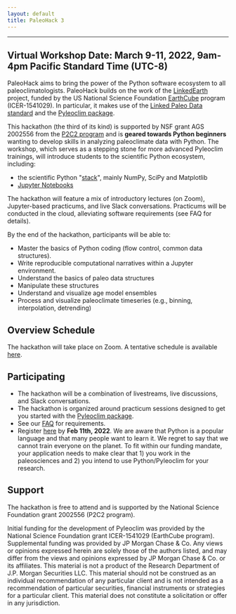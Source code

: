 ```yaml
---
layout: default
title: PaleoHack 3
---
```

---

## Virtual Workshop Date: March 9-11, 2022, 9am-4pm Pacific Standard Time (UTC-8)
PaleoHack aims to bring the power of the Python software ecosystem to all paleoclimatologists. PaleoHack builds on the work of the [LinkedEarth](http://linked.earth) project, funded by the US National Science Foundation [EarthCube](http://earthcube.org) program (ICER-1541029). In particular, it makes use of the [Linked Paleo Data standard](https://lipd.net) and the [Pyleoclim package](https://pyleoclim-util.readthedocs.io/en/stable/).  

This hackathon (the third of its kind) is supported by NSF grant AGS 2002556 from the [P2C2 program](https://www.nsf.gov/funding/pgm_summ.jsp?pims_id=5750) and is **geared towards Python beginners** wanting to develop skills in analyzing paleoclimate data with Python. The workshop, which serves as a stepping stone for more advanced Pyleoclim trainings, will introduce students to the scientific Python ecosystem, including:
* the scientific Python "[stack](https://barbagroup.github.io/essential_skills_RRC/jupyter/1/)", mainly NumPy, SciPy and Matplotlib
* [Jupyter Notebooks](https://jupyter.org)

The hackathon will feature a mix of introductory lectures (on Zoom), Jupyter-based practicums, and live Slack conversations. Practicums will be conducted in the cloud, alleviating software requirements (see FAQ for details).

By the end of the hackathon, participants will be able to:
* Master the basics of Python coding (flow control, common data structures).
* Write reproducible computational narratives within a Jupyter environment.
* Understand the basics of paleo data structures
* Manipulate these structures
* Understand and visualize age model ensembles
* Process and visualize paleoclimate timeseries (e.g., binning, interpolation, detrending)

## Overview Schedule

The hackathon will take place on Zoom. A tentative schedule is available [here](https://linkedearth.github.io/paleoHackathon/schedule).

## Participating

* The hackathon will be a combination of livestreams, live discussions, and Slack conversations.
* The hackathon is organized around practicum sessions designed to get you started with the [Pyleoclim package](https://pyleoclim-util.readthedocs.io/en/stable/).
* See our [FAQ](https://linkedearth.github.io/paleoHackathon/faq) for requirements.
* Register [here](https://forms.gle/R6sLLSLc1W8cbPY16) by **Feb 11th, 2022**. We are aware that Python is a popular language and that many people want to learn it. We regret to say that we cannot train everyone on the planet. To fit within our funding mandate, your application needs to make clear that 1) you work in the paleosciences and 2) you intend to use Python/Pyleoclim for your research. 

## Support

The hackathon is free to attend and is supported by the National Science Foundation grant 2002556 (P2C2 program).

Initial funding for the development of Pyleoclim was provided by the National Science Foundation grant ICER-1541029 (EarthCube program). Supplemental funding was provided by JP Morgan Chase & Co. Any views or opinions expressed herein are solely those of the authors listed, and may differ from the views and opinions expressed by JP Morgan Chase & Co. or its affiliates. This material is not a product of the Research Department of J.P. Morgan Securities LLC. This material should not be construed as an individual recommendation of any particular client and is not intended as a recommendation of particular securities, financial instruments or strategies for a particular client. This material does not constitute a solicitation or offer in any jurisdiction.
